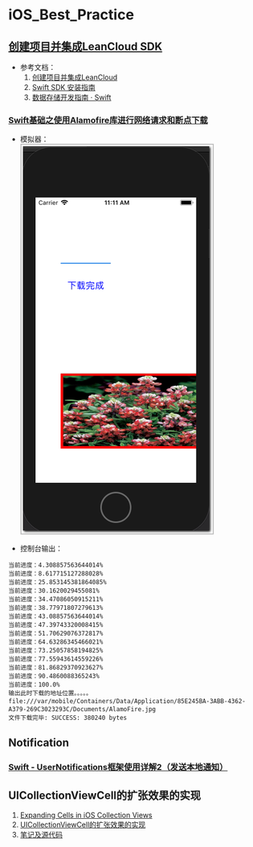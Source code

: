 # iOS_Best_Practice


## [创建项目并集成LeanCloud SDK](https://github.com/CoderDream/iOS_10_Development_QuickStart_Guide/blob/master/chapter01.md)  

  
-  参考文档：  
	1. [创建项目并集成LeanCloud](https://github.com/CoderDream/iOS_10_Development_QuickStart_Guide/blob/b61a0bfa2afb149bb9ca9cfa8e2e91d8befbdbe7/BookAssets/%E6%BA%90%E4%BB%A3%E7%A0%81/%E7%AC%AC1%E7%AB%A0/README.md)  
	2. [Swift SDK 安装指南](https://tab.leancloud.cn/docs/start.html)  
	3. [数据存储开发指南 · Swift](https://leancloud.cn/docs/leanstorage_guide-swift.html)  


### [Swift基础之使用Alamofire库进行网络请求和断点下载](https://blog.csdn.net/hbblzjy/article/details/53392135)

- 模拟器：  
![](Snapshot/02_iPhone5s.png)

- 控制台输出：  
```
当前进度：4.308857563644014%
当前进度：8.617715127288028%
当前进度：25.853145381864085%
当前进度：30.1620029455081%
当前进度：34.47086050915211%
当前进度：38.77971807279613%
当前进度：43.08857563644014%
当前进度：47.39743320008415%
当前进度：51.70629076372817%
当前进度：64.63286345466021%
当前进度：73.25057858194825%
当前进度：77.55943614559226%
当前进度：81.86829370923627%
当前进度：90.4860088365243%
当前进度：100.0%
输出此时下载的地址位置。。。。。
file:///var/mobile/Containers/Data/Application/85E245BA-3ABB-4362-A379-269C3023293C/Documents/AlamoFire.jpg
文件下载完毕: SUCCESS: 380240 bytes
```

## Notification
### [Swift - UserNotifications框架使用详解2（发送本地通知）](http://www.hangge.com/blog/cache/detail_1851.html)

## UICollectionViewCell的扩张效果的实现

1. [Expanding Cells in iOS Collection Views](https://www.raywenderlich.com/7246-expanding-cells-in-ios-collection-views)
2. [UICollectionViewCell的扩张效果的实现](https://www.jianshu.com/p/062803251b60)
3. [笔记及源代码](https://github.com/CoderDream/iOS_Best_Practice/blob/master/UIKitDemo/03/README.md)